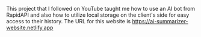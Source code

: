 This project that I followed on YouTube taught me how to use an AI bot from RapidAPI and also how to utilize local storage on the client's side for easy access to their history. The URL for this website is https://ai-summarizer-website.netlify.app
